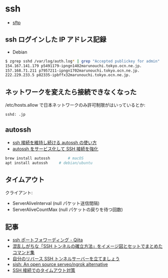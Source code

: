 # ssh

- [sftp](sftp.md)

## ssh ログインした IP アドレス記録

- Debian

```bash
$ zgrep sshd /var/log/auth.log* | grep "Accepted publickey for admin" | sed -re 's/.*from ([^: ]+).*/\1/' | sort -u | while read ip;do echo $ip `dig +short -x $ip`;done
154.167.141.179 p5491179-ipngn1402marunouchi.tokyo.ocn.ne.jp.
157.168.71.211 p7957211-ipngn1702marunouchi.tokyo.ocn.ne.jp.
222.229.233.5 p82335-ipbffx32marunouchi.tokyo.ocn.ne.jp.
```

## ネットワークを変えたら接続できなくなった

/etc/hosts.allow で日本ネットワークのみ許可制限がはいっているとか:

```
sshd: .jp
```

## autossh

- [ssh 接続を維持し続ける autossh の使い方](https://www.xmisao.com/2013/07/16/autossh-how-to.html)
- [autossh をサービス化して SSH 接続を強化](https://remoteroom.jp/diary/2019-07-18/)

```bash
brew install autossh        # macOS
apt install autossh     # debian/ubuntu
```

## タイムアウト

クライアント:

- ServerAliveInterval (null パケット送信間隔)
- ServerAliveCountMax (null パケットの戻りを待つ回数)

## 記事

- [ssh ポートフォワーディング - Qiita](https://qiita.com/mechamogera/items/b1bb9130273deb9426f5)
- [混乱しがちな「SSH トンネルの確立方法」をイメージ図とセットでまとめたコマンド集](https://gigazine.net/news/20210209-ssh-tunnel/)
- [自分のリバース SSH トンネルサーバーを立てましょう](https://kojichu.photoruction.com/entry/2022/08/08/093500)
- [sish: An open source serveo/ngrok alternative](https://github.com/antoniomika/sish)
- [SSH 接続でのタイムアウト対策](https://zenn.dev/syommy_program/articles/c7bd0d0daa156c)
